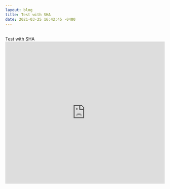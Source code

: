 ```yaml
---
layout: blog
title: Test with SHA
date: 2021-03-25 16:42:45 -0400
---
```

</br>
Test with SHA
</br>
<iframe src='https://player.podboxx.com/58' frameborder='0' allow='microphone' height='450' width='100%'/>
